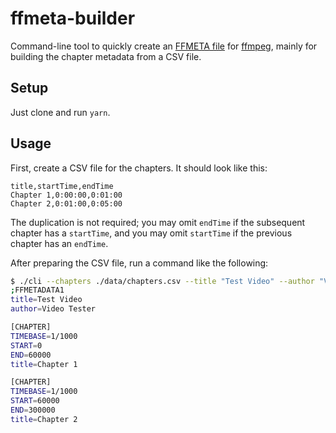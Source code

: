 # ffmeta-builder

Command-line tool to quickly create an [FFMETA file](https://ffmpeg.org/ffmpeg-formats.html#Metadata-1) for [ffmpeg](https://ffmpeg.org/), mainly for building the chapter metadata from a CSV file.

## Setup

Just clone and run `yarn`.

## Usage

First, create a CSV file for the chapters. It should look like this:

```csv
title,startTime,endTime
Chapter 1,0:00:00,0:01:00
Chapter 2,0:01:00,0:05:00
```

The duplication is not required; you may omit `endTime` if the subsequent chapter has a `startTime`, and you may omit `startTime` if the previous chapter has an `endTime`.

After preparing the CSV file, run a command like the following:

```sh
$ ./cli --chapters ./data/chapters.csv --title "Test Video" --author "Video Tester"
;FFMETADATA1
title=Test Video
author=Video Tester

[CHAPTER]
TIMEBASE=1/1000
START=0
END=60000
title=Chapter 1

[CHAPTER]
TIMEBASE=1/1000
START=60000
END=300000
title=Chapter 2
```

